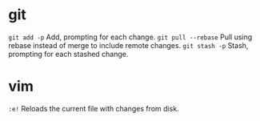 # git
`git add -p` Add, prompting for each change.
`git pull --rebase` Pull using rebase instead of merge to include remote changes.
`git stash -p` Stash, prompting for each stashed change.
# vim
`:e!` Reloads the current file with changes from disk.
